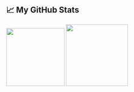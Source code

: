 ## &#x1f4c8; My GitHub Stats

<img src="https://github-readme-stats.vercel.app/api/top-langs/?username=Fialcov&layout=compact&hide=css,scss,html,javascript&theme=dracula" href="https://github.com/Fialcov/github-readme-stats" height="154"> <img src="https://github-readme-stats.vercel.app/api?username=Fialcov&theme=dracula&count_private=true&show_icons=true)](https://github.com/anuraghazra/github-readme-stats" height="164">
<!--
**Fialcov/Fialcov** is a ✨ _special_ ✨ repository because its `README.md` (this file) appears on your GitHub profile.

Here are some ideas to get you started:

- 🔭 I’m currently working on ...
- 🌱 I’m currently learning ...
- 👯 I’m looking to collaborate on ...
- 🤔 I’m looking for help with ...
- 💬 Ask me about ...
- 📫 How to reach me: ...
- 😄 Pronouns: ...
- ⚡ Fun fact: ...
-->
